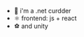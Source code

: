 - 👋 i'm a .net curdder
- ⚛️ frontend: js + react
- :soccer: and unity
<!---
mattyonice/mattyonice is a ✨ special ✨ repository because its `README.md` (this file) appears on your GitHub profile.
You can click the Preview link to take a look at your changes.
--->
